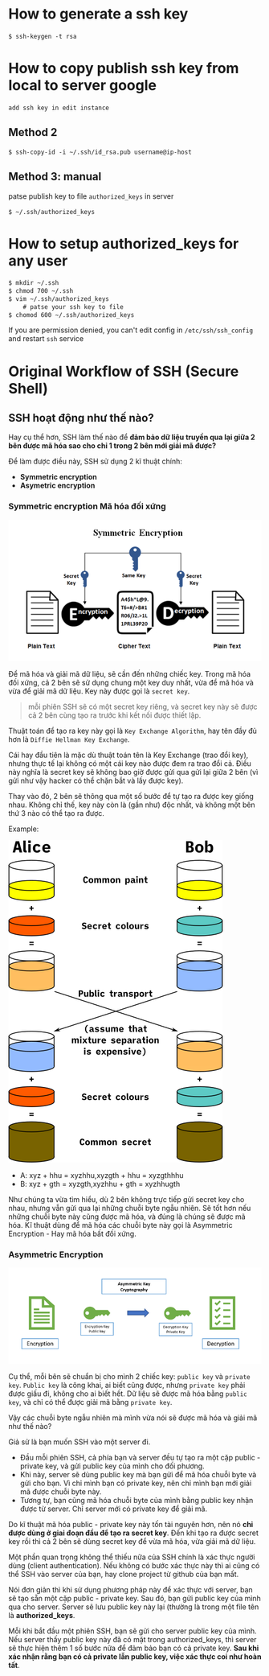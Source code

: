# How to generate a ssh key

```
$ ssh-keygen -t rsa
```

# How to copy publish ssh key from local to server google

```
add ssh key in edit instance
```

## Method 2

```
$ ssh-copy-id -i ~/.ssh/id_rsa.pub username@ip-host
```

## Method 3: manual

patse publish key to file `authorized_keys` in server

```
$ ~/.ssh/authorized_keys
```

# How to setup authorized_keys for any user

```
$ mkdir ~/.ssh
$ chmod 700 ~/.ssh
$ vim ~/.ssh/authorized_keys
    # patse your ssh key to file
$ chomod 600 ~/.ssh/authorized_keys
```

If you are permission denied, you can't edit config in `/etc/ssh/ssh_config` and restart `ssh` service

# **Original Workflow of SSH (Secure Shell)**

## SSH hoạt động như thế nào?

Hay cụ thể hơn, SSH làm thế nào để **đảm bảo dữ liệu truyền qua lại giữa 2 bên được mã hóa sao cho chỉ 1 trong 2 bên mới giải mã được?**

Để làm được điều này, SSH sử dụng 2 kĩ thuật chính:

- **Symmetric encryption**
- **Asymetric encryption**

### **Symmetric encryption** Mã hóa đối xứng

![Symmetric encryption](./src/static/symmetric_encryption.png)

Để mã hóa và giải mã dữ liệu, sẽ cần đến những chiếc key. Trong mã hóa đối xứng, cả 2 bên sẽ sử dụng chung một key duy nhất, vừa để mã hóa và vừa để giải mã dữ liệu. Key này được gọi là `secret key`.

> mỗi phiên SSH sẽ có một secret key riêng, và secret key này sẽ được cả 2 bên cùng tạo ra trước khi kết nối được thiết lập.

Thuật toán để tạo ra key này gọi là `Key Exchange Algorithm`, hay tên đầy đủ hơn là `Diffie Hellman Key Exchange`.

Cái hay đầu tiên là mặc dù thuật toán tên là Key Exchange (trao đổi key), nhưng thực tế lại không có một cái key nào được đem ra trao đổi cả. Điều này nghĩa là secret key sẽ không bao giờ được gửi qua gửi lại giữa 2 bên (vì gửi như vậy hacker có thể chặn bắt và lấy được key).

Thay vào đó, 2 bên sẽ thông qua một số bước để tự tạo ra được key giống nhau. Không chỉ thế, key này còn là (gần như) độc nhất, và không một bên thứ 3 nào có thể tạo ra được.

Example:

![Hellman](./src/static/hellman-example.png)

- A: xyz + hhu = xyzhhu,xyzgth + hhu = xyzgthhhu
- B: xyz + gth = xyzgth,xyzhhu + gth = xyzhhugth

Như chúng ta vừa tìm hiểu, dù 2 bên không trực tiếp gửi secret key cho nhau, nhưng vẫn gửi qua lại những chuỗi byte ngẫu nhiên. Sẽ tốt hơn nếu những chuỗi byte này cũng được mã hóa, và đúng là chúng sẽ được mã hóa. Kĩ thuật dùng để mã hóa các chuỗi byte này gọi là Asymmetric Encryption - Hay mã hóa bất đối xứng.

### **Asymmetric Encryption**

![Asymmetric Encryption](./src/static/asymmetric_encryption.png)

Cụ thể, mỗi bên sẽ chuẩn bị cho mình 2 chiếc key: `public key` và `private key`. `Public key` là công khai, ai biết cũng được, nhưng `private key` phải được giấu đi, không cho ai biết hết. Dữ liệu sẽ được mã hóa bằng `public key`, và chỉ có thể được giải mã bằng `private key`.

Vậy các chuỗi byte ngẫu nhiên mà mình vừa nói sẽ được mã hóa và giải mã như thế nào?

Giả sử là bạn muốn SSH vào một server đi.

- Đầu mỗi phiên SSH, cả phía bạn và server đều tự tạo ra một cặp public - private key, và gửi public key của mình cho đối phương.
- Khi này, server sẽ dùng public key mà bạn gửi để mã hóa chuỗi byte và gửi cho bạn. Vì chỉ mình bạn có private key, nên chỉ mình bạn mới giải mã được chuỗi byte này.
- Tương tự, bạn cũng mã hóa chuỗi byte của mình bằng public key nhận được từ server. Chỉ server mới có private key để giải mã.

Do kĩ thuật mã hóa public - private key này tốn tài nguyên hơn, nên nó **chỉ được dùng ở giai đoạn đầu để tạo ra secret key**. Đến khi tạo ra được secret key rồi thì cả 2 bên sẽ dùng secret key để vừa mã hóa, vừa giải mã dữ liệu.

Một phần quan trọng không thể thiếu nữa của SSH chính là xác thực người dùng (client authentication). Nếu không có bước xác thực này thì ai cũng có thể SSH vào server của bạn, hay clone project từ github của bạn mất.

Nói đơn giản thì khi sử dụng phương pháp này để xác thực với server, bạn sẽ tạo sẵn một cặp public - private key. Sau đó, bạn gửi public key của mình qua cho server. Server sẽ lưu public key này lại (thường là trong một file tên là **authorized_keys**.

Mỗi khi bắt đầu một phiên SSH, bạn sẽ gửi cho server public key của mình. Nếu server thấy public key này đã có mặt trong authorized_keys, thì server sẽ thực hiện thêm 1 số bước nữa để đảm bảo bạn có cả private key. **Sau khi xác nhận rằng bạn có cả private lẫn public key, việc xác thực coi như hoàn tất**.
